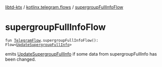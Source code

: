[libtd-ktx](../index.md) / [kotlinx.telegram.flows](index.md) / [supergroupFullInfoFlow](./supergroup-full-info-flow.md)

# supergroupFullInfoFlow

`fun `[`TelegramFlow`](../kotlinx.telegram.core/-telegram-flow/index.md)`.supergroupFullInfoFlow(): Flow<`[`UpdateSupergroupFullInfo`](https://tdlibx.github.io/td/docs/org/drinkless/td/libcore/telegram/TdApi/UpdateSupergroupFullInfo.html)`>`

emits [UpdateSupergroupFullInfo](https://tdlibx.github.io/td/docs/org/drinkless/td/libcore/telegram/TdApi/UpdateSupergroupFullInfo.html) if some data from supergroupFullInfo has been changed.

